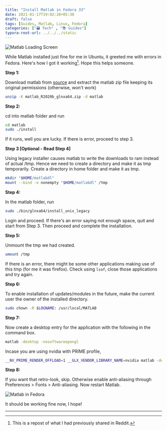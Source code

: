 ```yaml
---
title: "Install Matlab in Fedora 33"
date: 2021-01-17T19:02:28+05:30
draft: false
tags: [Guides, Matlab, Linux, Fedora]
categories: ["🗃️ Tech" , "📚 Guides"]
typora-root-url: ../../../static
---
```

![Matlab Loading Screen](/images/2021/install-matlab-in-fedora-33/Screenshot_20210117_191232.png)

While Matlab installed just fine for me in Ubuntu, it greeted me with errors in Fedora. Here's how I got it working[^1]. Hope this helps someone.<!--more-->

**Step 1:**

Download matlab from [source] and extract the matlab zip file keeping its original permissions (otherwise, won't work)

```bash
unzip -K matlab_R2020b_glnxa64.zip -d matlab
```

**Step 2:**

cd into matlab folder and run

```bash
cd matlab
sudo ./install
```

If it runs, well you are lucky. If there is error, proceed to step 3.

**Step 3 \[Optional - Read Step 4\]**

Using legacy installer causes matlab to write the downloads to ram instead of actual /tmp. Hence we need to create a directory and make it as tmp temporarily. Create a directory in home folder and make it as tmp.

```bash
mkdir "$HOME/matlabdl"
mount --bind -o nonempty "$HOME/matlabdl" /tmp
```

**Step 4:**

In the matlab folder, run

```bash
sudo ./bin/glnxa64/install_unix_legacy 
```

Login and proceed. If there's an error saying not enough space, quit and start from Step 3. Then proceed and complete the installation.

**Step 5:**

Unmount the tmp we had created.

```bash
umount /tmp
```

If there is an error, there might be some other applications making use of this tmp (for me it was firefox). Check using `lsof`, close those applications and try again.

**Step 6:**

To enable installation of updates/modules in the future, make the current user the owner of the installed directory.

```bash
sudo chown -R $LOGNAME: /usr/local/MATLAB
```

**Step 7:**

Now create a desktop entry for the application with the following in the command box.

```bash
matlab -desktop -nosoftwareopengl
```

Incase you are using nvidia with PRIME profile,

```bash
__NV_PRIME_RENDER_OFFLOAD=1 __GLX_VENDOR_LIBRARY_NAME=nvidia matlab -desktop -nosoftwareopengl
```

**Step 8:**

If you want that retro-look, skip. Otherwise enable anti-aliasing through Preferences > Fonts > Anti-aliasing. Now restart Matlab.

![Matlab in Fedora](/images/2021/install-matlab-in-fedora-33/Screenshot_20210117_195554.png "Matlab in Fedora 33")

It should be working fine now, I hope!

---

[source]: https://in.mathworks.com/downloads/web_downloads/	"Matlab India site"

[^1]: This is a repost of what I had previously shared in Reddit.
